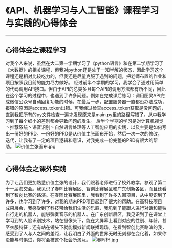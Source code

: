 # 《API、机器学习与人工智能》课程学习与实践的心得体会
***
## 心得体会之课程学习
对我个人来说，虽然在大二第一学期学习了《python语言》和在第二学期学习了《大数据》的相关课程，但我对python还是处于一知半解的状态，因此学习这个课程还是相对比较吃力的，但我还是尽量克服了遇到的问题，把老师布置的作业和项目按照我目前的能力尽力做好。
经过前半个学期的学习，我学会了通过用简单的代码调用API接口。但由于API的总类多且每个API的调用方法都有所不同，因此在这个学习的过程中，也遇到了许多问题。例如在完成课后练习：调用图灵API完成微信公众号自动回复功能的时候，在最后一步，配置服务器一直都没办法成功，报错的原因是access_token出错。可我经过检查access_token获取是没问题的，直到我把所有的py文件检查一遍才发现原来是main.py里的路径写错了。从中我学习到了每个细小的差别都会导致问题的发生。
后半个学期的学习是对计算机视觉丶推荐系统丶语音识别丶自然语言处理等人工智能应用的实践，以及主要是如何写出一份好的PRD。一份好的PRD是从价值主张画布开始，然后一次一次的修改，迭代，让我有了一定的项目逻辑和意识，对我完成一份完整的PRD有很大的帮助。
![价值主张画布.jpg](https://upload-images.jianshu.io/upload_images/9476218-3495fa5e783eabe0.jpg?imageMogr2/auto-orient/strip%7CimageView2/2/w/1240)


***

## 心得体会之课外实践
为了让我们更加熟悉价值主张的设计，我们跟着老师进行了校外教学，参观了第二十一届海交会。我见识了春晖比赛展区、智创比赛展区和广东创新各区，而且还看到了智创比赛的路演。在春晖比赛展区里，我看到了许多入围项目，从中见识到了许多，也学习到了许多，对我的期末PRD项目起到了很大的帮助。在高科技项目成果展会，我感受到了科技带给我们生活的乐趣，我见到了能跟人进行对话和能独自行走的机器人，能够弹奏音乐的机器人。在广东创新展区，我见识到了在课堂上学习到的人脸识别技术，站在摄像头下，能在大屏幕上看到对应的性别、年龄，甚至衣服特征；还有站在镜头下就能模拟新闻联播现场。在看到智创比赛路演的我，感受到了人与人之间的差距，让我明白了外面的世界无时无刻都在变化着，如果你没能与时俱进，你将会被这个社会所淘汰。
![春晖杯.jpg](https://upload-images.jianshu.io/upload_images/9476218-f637e8953981cede.jpg?imageMogr2/auto-orient/strip%7CimageView2/2/w/1240)




